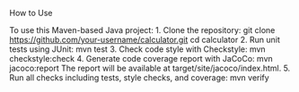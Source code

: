 How to Use

To use this Maven-based Java project:
	1.	Clone the repository:
git clone https://github.com/your-username/calculator.git
cd calculator
	2.	Run unit tests using JUnit:
mvn test
	3.	Check code style with Checkstyle:
mvn checkstyle:check
	4.	Generate code coverage report with JaCoCo:
mvn jacoco:report
The report will be available at target/site/jacoco/index.html.
	5.	Run all checks including tests, style checks, and coverage:
mvn verify